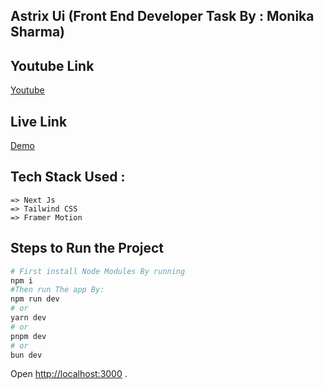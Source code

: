 


## Astrix Ui  (Front End Developer Task By : Monika Sharma)

## Youtube Link
 [Youtube](https://youtu.be/0dtY_-w45wk?feature=shared)
## Live Link 

[Demo](https://monika-sharma-wasserstoff-front-end-task.vercel.app/)

## Tech Stack Used :
    => Next Js 
    => Tailwind CSS
    => Framer Motion


## Steps to Run the Project


```bash
# First install Node Modules By running
npm i
#Then run The app By:
npm run dev
# or
yarn dev
# or
pnpm dev
# or
bun dev
```

Open [http://localhost:3000](http://localhost:3000) .



    
